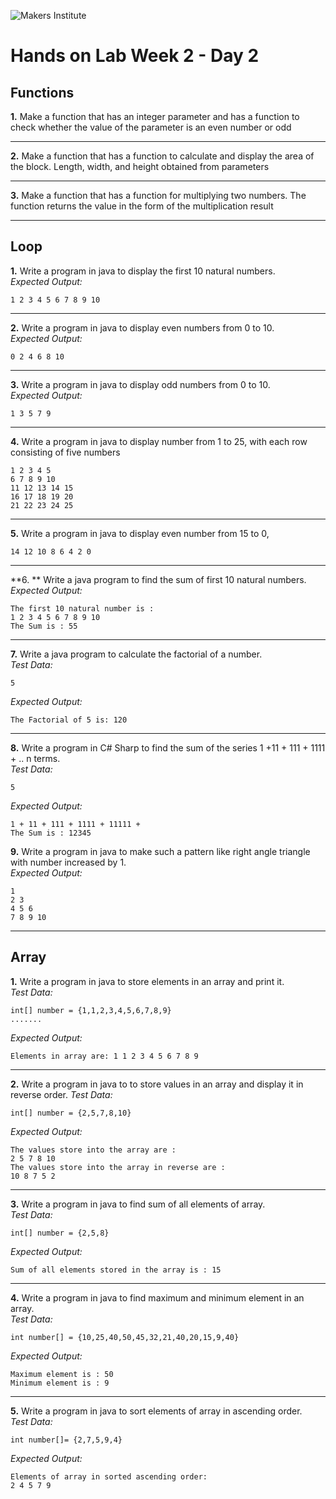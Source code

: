 ![Makers Institute](https://makersinstitute.id/img/logo-makersinstitute.png)

# Hands on Lab Week 2 - Day 2

## <a name="lab1"></a>Functions

**1.** Make a function that has an integer parameter and has a function to check whether the value of the parameter is an even number or odd 

---

**2.** Make a function that has a function to calculate and display the area of the block. Length, width, and height obtained from parameters

---

**3.** Make a function that has a function for multiplying two numbers. The function returns the value in the form of the multiplication result

---

## <a name="lab2"></a>Loop

**1.** Write a program in java to display the first 10 natural numbers.    
*Expected Output:*
```
1 2 3 4 5 6 7 8 9 10
```

---

**2.** Write a program in java to display even numbers from 0 to 10.    
*Expected Output:*
```
0 2 4 6 8 10
```

---

**3.** Write a program in java to display odd numbers from 0 to 10.    
*Expected Output:*
```
1 3 5 7 9
```

---

**4.** Write a program in java to display number from 1 to 25, with each row consisting of five numbers
```
1 2 3 4 5
6 7 8 9 10
11 12 13 14 15
16 17 18 19 20
21 22 23 24 25 
```

---
**5.** Write a program in java to display even number from 15 to 0, 
```
14 12 10 8 6 4 2 0 
```

---

**6. ** Write a java program to find the sum of first 10 natural numbers.    
*Expected Output:*
```
The first 10 natural number is :
1 2 3 4 5 6 7 8 9 10 
The Sum is : 55
```

---

**7.** Write a java program to calculate the factorial of a number.    
*Test Data:*
```
5
```
*Expected Output:*
```
The Factorial of 5 is: 120 
```

---

**8.** Write a program in C# Sharp to find the sum of the series 1 +11 + 111 + 1111 + .. n terms.    
*Test Data:*
```
5 
```
*Expected Output:*
```
1 + 11 + 111 + 1111 + 11111 + 
The Sum is : 12345
```

**9.** Write a program in java to make such a pattern like right angle triangle with number increased by 1.    
*Expected Output:*
```
1
2 3
4 5 6
7 8 9 10 
```

---

## <a name="lab3"></a>Array

**1.** Write a program in java to store elements in an array and print it.    
*Test Data:*
```
int[] number = {1,1,2,3,4,5,6,7,8,9}
....... 
```
*Expected Output:*
```
Elements in array are: 1 1 2 3 4 5 6 7 8 9 
```

---

**2.** Write a program in java to to store values in an array and display it in reverse order.
*Test Data:*
```
int[] number = {2,5,7,8,10} 
```
*Expected Output:*
```
The values store into the array are : 
2 5 7 8 10
The values store into the array in reverse are : 
10 8 7 5 2 
```

---

**3.** Write a program in java to find sum of all elements of array.    
*Test Data:*
```
int[] number = {2,5,8} 
```
*Expected Output:*
```
Sum of all elements stored in the array is : 15 
```

---

**4.** Write a program in java to find maximum and minimum element in an array.    
*Test Data:*
```
int number[] = {10,25,40,50,45,32,21,40,20,15,9,40}
```
*Expected Output:*
```
Maximum element is : 50 
Minimum element is : 9 
```

---

**5.** Write a program in java to sort elements of array in ascending order.    
*Test Data:*
```
int number[]= {2,7,5,9,4}
```
*Expected Output:*
```
Elements of array in sorted ascending order: 
2 4 5 7 9
```
